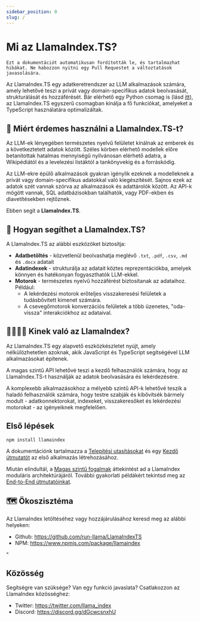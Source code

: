```yaml
---
sidebar_position: 0
slug: /
---
```


# Mi az LlamaIndex.TS?

`Ezt a dokumentációt automatikusan fordították le, és tartalmazhat hibákat. Ne habozzon nyitni egy Pull Requestet a változtatások javasolására.`

Az LlamaIndex.TS egy adatkeretrendszer az LLM alkalmazások számára, amely lehetővé teszi a privát vagy domain-specifikus adatok beolvasását, strukturálását és hozzáférését. Bár elérhető egy Python csomag is (lásd [itt](https://docs.llamaindex.ai/en/stable/)), az LlamaIndex.TS egyszerű csomagban kínálja a fő funkciókat, amelyeket a TypeScript használatára optimalizáltak.

## 🚀 Miért érdemes használni a LlamaIndex.TS-t?

Az LLM-ek lényegében természetes nyelvű felületet kínálnak az emberek és a következtetett adatok között. Széles körben elérhető modellek előre betanítottak hatalmas mennyiségű nyilvánosan elérhető adatra, a Wikipédiától és a levelezési listáktól a tankönyvekig és a forráskódig.

Az LLM-ekre épülő alkalmazások gyakran igénylik ezeknek a modelleknek a privát vagy domain-specifikus adatokkal való kiegészítését. Sajnos ezek az adatok szét vannak szórva az alkalmazások és adattárolók között. Az API-k mögött vannak, SQL adatbázisokban találhatók, vagy PDF-ekben és diavetítésekben rejtőznek.

Ebben segít a **LlamaIndex.TS**.

## 🦙 Hogyan segíthet a LlamaIndex.TS?

A LlamaIndex.TS az alábbi eszközöket biztosítja:

- **Adatbetöltés** - közvetlenül beolvashatja meglévő `.txt`, `.pdf`, `.csv`, `.md` és `.docx` adatait
- **Adatindexek** - strukturálja az adatait köztes reprezentációkba, amelyek könnyen és hatékonyan fogyaszthatók LLM-ekkel.
- **Motorok** - természetes nyelvű hozzáférést biztosítanak az adataihoz. Például:
  - A lekérdezési motorok erőteljes visszakeresési felületek a tudásbővített kimenet számára.
  - A csevegőmotorok konverzációs felületek a több üzenetes, "oda-vissza" interakciókhoz az adataival.

## 👨‍👩‍👧‍👦 Kinek való az LlamaIndex?

Az LlamaIndex.TS egy alapvető eszközkészletet nyújt, amely nélkülözhetetlen azoknak, akik JavaScript és TypeScript segítségével LLM alkalmazásokat építenek.

A magas szintű API lehetővé teszi a kezdő felhasználók számára, hogy az LlamaIndex.TS-t használják az adatok beolvasására és lekérdezésére.

A komplexebb alkalmazásokhoz a mélyebb szintű API-k lehetővé teszik a haladó felhasználók számára, hogy testre szabják és kibővítsék bármely modult - adatkonnektorokat, indexeket, visszakeresőket és lekérdezési motorokat - az igényeiknek megfelelően.

## Első lépések

`npm install llamaindex`

A dokumentációnk tartalmazza a [Telepítési utasításokat](./installation.md) és egy [Kezdő útmutatót](./starter.md) az első alkalmazás létrehozásához.

Miután elindultál, a [Magas szintű fogalmak](./concepts.md) áttekintést ad a LlamaIndex moduláris architektúrájáról. További gyakorlati példákért tekintsd meg az [End-to-End útmutatóinkat](./end_to_end.md).

## 🗺️ Ökoszisztéma

Az LlamaIndex letöltéséhez vagy hozzájárulásához keresd meg az alábbi helyeken:

- Github: https://github.com/run-llama/LlamaIndexTS
- NPM: https://www.npmjs.com/package/llamaindex

"

## Közösség

Segítségre van szüksége? Van egy funkció javaslata? Csatlakozzon az LlamaIndex közösséghez:

- Twitter: https://twitter.com/llama_index
- Discord: https://discord.gg/dGcwcsnxhU
